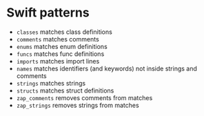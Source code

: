 Swift patterns
==============

- `classes` matches class definitions
- `comments` matches comments
- `enums` matches enum definitions
- `funcs` matches func definitions
- `imports` matches import lines
- `names` matches identifiers (and keywords) not inside strings and comments
- `strings` matches strings
- `structs` matches struct definitions
- `zap_comments` removes comments from matches
- `zap_strings` removes strings from matches
